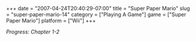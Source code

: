 +++
date = "2007-04-24T20:40:29-07:00"
title = "Super Paper Mario"
slug = "super-paper-mario-14"
category = ["Playing A Game"]
game = ["Super Paper Mario"]
platform = ["Wii"]
+++

<i>Progress: Chapter 1-2</i>